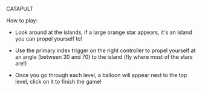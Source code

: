 CATAPULT

How to play:

- Look around at the islands, if a large orange star appears, it's an island you can propel yourself to!

- Use the primary index trigger on the right controller to propel yourself at an angle (between 30 and 70) to the island (fly where most of the stars are!)

- Once you go through each level, a balloon will appear next to the top level, click on it to finish the game!
